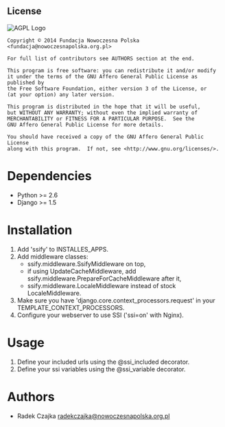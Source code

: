 License
-------

  ![AGPL Logo](http://www.gnu.org/graphics/agplv3-155x51.png)
    
    Copyright © 2014 Fundacja Nowoczesna Polska <fundacja@nowoczesnapolska.org.pl>
    
    For full list of contributors see AUTHORS section at the end. 

    This program is free software: you can redistribute it and/or modify
    it under the terms of the GNU Affero General Public License as published by
    the Free Software Foundation, either version 3 of the License, or
    (at your option) any later version.

    This program is distributed in the hope that it will be useful,
    but WITHOUT ANY WARRANTY; without even the implied warranty of
    MERCHANTABILITY or FITNESS FOR A PARTICULAR PURPOSE.  See the
    GNU Affero General Public License for more details.

    You should have received a copy of the GNU Affero General Public License
    along with this program.  If not, see <http://www.gnu.org/licenses/>.
    

Dependencies
============

 * Python >= 2.6
 * Django >= 1.5


Installation
============

1. Add 'ssify' to INSTALLES_APPS.
2. Add middleware classes:
   * ssify.middleware.SsifyMiddleware on top,
   * if using UpdateCacheMiddleware, add
     ssify.middleware.PrepareForCacheMiddleware after it,
   * ssify.middleware.LocaleMiddleware instead of stock LocaleMiddleware.
3. Make sure you have 'django.core.context_processors.request' in your
   TEMPLATE_CONTEXT_PROCESSORS.
4. Configure your webserver to use SSI ('ssi=on' with Nginx).

Usage
=====

1. Define your included urls using the @ssi_included decorator.
2. Define your ssi variables using the @ssi_variable decorator.
 

Authors
=======
 
* Radek Czajka <radekczajka@nowoczesnapolska.org.pl>

